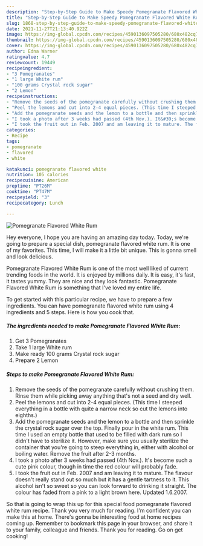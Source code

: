 ```yaml
---
description: "Step-by-Step Guide to Make Speedy Pomegranate Flavored White Rum"
title: "Step-by-Step Guide to Make Speedy Pomegranate Flavored White Rum"
slug: 1868-step-by-step-guide-to-make-speedy-pomegranate-flavored-white-rum
date: 2021-11-27T21:13:40.922Z
image: https://img-global.cpcdn.com/recipes/4590136097505280/680x482cq70/pomegranate-flavored-white-rum-recipe-main-photo.jpg
thumbnail: https://img-global.cpcdn.com/recipes/4590136097505280/680x482cq70/pomegranate-flavored-white-rum-recipe-main-photo.jpg
cover: https://img-global.cpcdn.com/recipes/4590136097505280/680x482cq70/pomegranate-flavored-white-rum-recipe-main-photo.jpg
author: Edna Warner
ratingvalue: 4.7
reviewcount: 19449
recipeingredient:
- "3 Pomegranates"
- "1 large White rum"
- "100 grams Crystal rock sugar"
- "2 Lemon"
recipeinstructions:
- "Remove the seeds of the pomegranate carefully without crushing them. Rinse them while picking away anything that&#39;s not a seed and dry well."
- "Peel the lemons and cut into 2-4 equal pieces. (This time I steeped everything in a bottle with quite a narrow neck so cut the lemons into eighths.)"
- "Add the pomegranate seeds and the lemon to a bottle and then sprinkle the crystal rock sugar over the top. Finally pour in the white rum. This time I used an empty bottle that used to be filled with dark rum so I didn&#39;t have to sterilize it. However, make sure you usually sterilize the container that you&#39;re going to steep everything in, either with alcohol or boiling water. Remove the fruit after 2-3 months."
- "I took a photo after 3 weeks had passed (4th Nov.). It&#39;s become such a cute pink colour, though in time the red colour will probably fade."
- "I took the fruit out in Feb. 2007 and am leaving it to mature. The flavour doesn&#39;t really stand out so much but it has a gentle tartness to it. This alcohol isn&#39;t so sweet so you can look forward to drinking it straight. The colour has faded from a pink to a light brown here. Updated 1.6.2007."
categories:
- Recipe
tags:
- pomegranate
- flavored
- white

katakunci: pomegranate flavored white 
nutrition: 105 calories
recipecuisine: American
preptime: "PT26M"
cooktime: "PT47M"
recipeyield: "3"
recipecategory: Lunch

---
```



![Pomegranate Flavored White Rum](https://img-global.cpcdn.com/recipes/4590136097505280/680x482cq70/pomegranate-flavored-white-rum-recipe-main-photo.jpg)

Hey everyone, I hope you are having an amazing day today. Today, we're going to prepare a special dish, pomegranate flavored white rum. It is one of my favorites. This time, I will make it a little bit unique. This is gonna smell and look delicious.

Pomegranate Flavored White Rum is one of the most well liked of current trending foods in the world. It is enjoyed by millions daily. It is easy, it's fast, it tastes yummy. They are nice and they look fantastic. Pomegranate Flavored White Rum is something that I've loved my entire life.




To get started with this particular recipe, we have to prepare a few ingredients. You can have pomegranate flavored white rum using 4 ingredients and 5 steps. Here is how you cook that.

<!--inarticleads1-->

##### The ingredients needed to make Pomegranate Flavored White Rum:

1. Get 3 Pomegranates
1. Take 1 large White rum
1. Make ready 100 grams Crystal rock sugar
1. Prepare 2 Lemon




<!--inarticleads2-->

##### Steps to make Pomegranate Flavored White Rum:

1. Remove the seeds of the pomegranate carefully without crushing them. Rinse them while picking away anything that&#39;s not a seed and dry well.
1. Peel the lemons and cut into 2-4 equal pieces. (This time I steeped everything in a bottle with quite a narrow neck so cut the lemons into eighths.)
1. Add the pomegranate seeds and the lemon to a bottle and then sprinkle the crystal rock sugar over the top. Finally pour in the white rum. This time I used an empty bottle that used to be filled with dark rum so I didn&#39;t have to sterilize it. However, make sure you usually sterilize the container that you&#39;re going to steep everything in, either with alcohol or boiling water. Remove the fruit after 2-3 months.
1. I took a photo after 3 weeks had passed (4th Nov.). It&#39;s become such a cute pink colour, though in time the red colour will probably fade.
1. I took the fruit out in Feb. 2007 and am leaving it to mature. The flavour doesn&#39;t really stand out so much but it has a gentle tartness to it. This alcohol isn&#39;t so sweet so you can look forward to drinking it straight. The colour has faded from a pink to a light brown here. Updated 1.6.2007.




So that is going to wrap this up for this special food pomegranate flavored white rum recipe. Thank you very much for reading. I'm confident you can make this at home. There's gonna be interesting food at home recipes coming up. Remember to bookmark this page in your browser, and share it to your family, colleague and friends. Thank you for reading. Go on get cooking!
